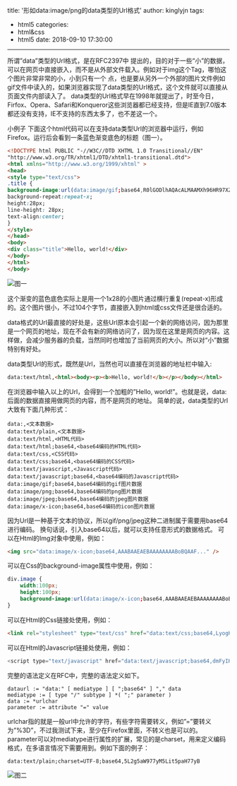 title: '形如data:image/png的data类型的Url格式'
author: kinglyjn
tags:
  - html5
categories:
  - html&css
  - html5
date: 2018-09-10 17:30:00
---
所谓”data”类型的Url格式，是在RFC2397中 提出的，目的对于一些“小”的数据，可以在网页中直接嵌入，而不是从外部文件载入。例如对于img这个Tag，哪怕这个图片非常非常的小，小到只有一个 点，也是要从另外一个外部的图片文件例如gif文件中读入的，如果浏览器实现了data类型的Url格式，这个文件就可以直接从页面文件内部读入了。
data类型的Url格式早在1998年就提出了，时至今日，Firfox、Opera、Safari和Konqueror这些浏览器都已经支持，但是IE直到7.0版本都还没有支持，IE不支持的东西太多了，也不差这一个。

<!--more-->

小例子 下面这个html代码可以在支持data类型Url的浏览器中运行，例如Firefox。运行后会看到一条蓝色渐变底色的标题（图一）。

``` html
<!DOCTYPE html PUBLIC "-//W3C//DTD XHTML 1.0 Transitional//EN" 
"http://www.w3.org/TR/xhtml1/DTD/xhtml1-transitional.dtd"> 
<html xmlns="http://www.w3.org/1999/xhtml" > 
<head> 
<style type="text/css"> 
.title { 
background-image:url(data:image/gif;base64,R0lGODlhAQAcALMAAMXh96HR97XZ98Hf98Xg97DX97nb98Lf97vc98Tg973d96rU97ba97%2Fe96XS9wAAACH5BAAAAAAALAAAAAABABwAAAQVMLhVBDNItXESAURyDI2CGIxQLE4EADs%3D); 
background-repeat:repeat-x; 
height:28px; 
line-height: 28px; 
text-align:center; 
} 
</style> 
</head> 
<body> 
<div class="title">Hello, world!</div> 
</body> 
</html> 
</body> 
```

![图一](/images/pasted-0.png)

这个渐变的蓝色底色实际上是用一个1x28的小图片通过横行重复(repeat-x)形成的。这个图片很小，不过104个字节，直接嵌入到html或css文件还是很合适的。 

data格式的Url最直接的好处是，这些Url原本会引起一个新的网络访问，因为那里是一个网页的地址，现在不会有新的网络访问了，因为现在这里是网页的内容。这样做，会减少服务器的负载，当然同时也增加了当前网页的大小。所以对“小”数据特别有好处。

data类型Url的形式，既然是Url，当然也可以直接在浏览器的地址栏中输入:

``` html
data:text/html,<html><body><p><b>Hello, world!</b></p></body></html> 
```

在浏览器中输入以上的Url，会得到一个加粗的”Hello, world!”。也就是说，data:后面的数据直接用做网页的内容，而不是网页的地址。 简单的说，data类型的Url大致有下面几种形式：

```
data:,<文本数据> 
data:text/plain,<文本数据> 
data:text/html,<HTML代码> 
data:text/html;base64,<base64编码的HTML代码> 
data:text/css,<CSS代码> 
data:text/css;base64,<base64编码的CSS代码> 
data:text/javascript,<Javascript代码> 
data:text/javascript;base64,<base64编码的Javascript代码> 
data:image/gif;base64,base64编码的gif图片数据 
data:image/png;base64,base64编码的png图片数据 
data:image/jpeg;base64,base64编码的jpeg图片数据 
data:image/x-icon;base64,base64编码的icon图片数据 
```

因为Url是一种基于文本的协议，所以gif/png/jpeg这种二进制属于需要用base64进行编码。 换句话说，引入base64以后，就可以支持任意形式的数据格式。
可以在Html的Img对象中使用，例如：

``` html
<img src="data:image/x-icon;base64,AAABAAEAEBAAAAAAAABoBQAAF..." /> 
```

可以在Css的background-image属性中使用，例如：

``` css
div.image { 
    width:100px; 
    height:100px; 
    background-image:url(data:image/x-icon;base64,AAABAAEAEBAAAAAAAABoBQAAF...); 
} 
```

可以在Html的Css链接处使用，例如：

``` html
<link rel="stylesheet" type="text/css" href="data:text/css;base64,LyogKioqKiogVGVtcGxhdGUgKioq..." /> 
```

可以在Html的Javascript链接处使用，例如：

``` js
<script type="text/javascript" href="data:text/javascript;base64,dmFyIHNjT2JqMSA9IG5ldyBzY3Jv..."></script>
```

完整的语法定义在RFC中，完整的语法定义如下。

```
dataurl := "data:" [ mediatype ] [ ";base64" ] "," data 
mediatype := [ type "/" subtype ] *( ";" parameter ) 
data := *urlchar 
parameter := attribute "=" value 
```

urlchar指的就是一般url中允许的字符，有些字符需要转义，例如”=”要转义为”%3D”，不过我测试下来，至少在Firefox里面，不转义也是可以的。
parameter可以对mediatype进行属性的扩展，常见的是charset，用来定义编码格式，在多语言情况下需要用到。例如下面的例子：

```
data:text/plain;charset=UTF-8;base64,5L2g5aW977yM5Lit5paH77yB 
```

![图二](/images/pasted-1.png)